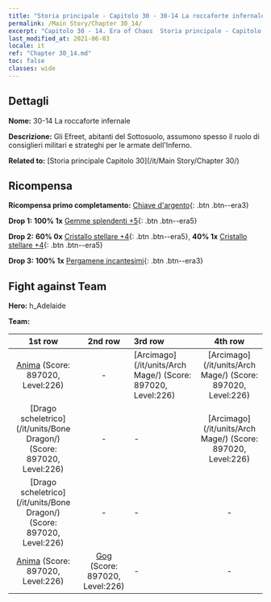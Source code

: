 ```yaml
---
title: "Storia principale - Capitolo 30 - 30-14 La roccaforte infernale"
permalink: /Main Story/Chapter 30_14/
excerpt: "Capitolo 30 - 14. Era of Chaos  Storia principale - Capitolo 30_14. 30-14 La roccaforte infernale"
last_modified_at: 2021-06-03
locale: it
ref: "Chapter 30_14.md"
toc: false
classes: wide
---
```


## Dettagli

 **Nome:** 30-14 La roccaforte infernale

 **Descrizione:** Gli Efreet, abitanti del Sottosuolo, assumono spesso il ruolo di consiglieri militari e strateghi per le armate dell'Inferno.

 **Related to:** [Storia principale Capitolo 30](/it/Main Story/Chapter 30/)

## Ricompensa

 **Ricompensa primo completamento:** [Chiave d'argento](/ItemsIT/con_693/){: .btn .btn--era3}

 **Drop 1:** **100% 1x** [Gemme splendenti +5](/ItemsIT/mat_100/){: .btn .btn--era5}

 **Drop 2:** **60% 0x** [Cristallo stellare +4](/ItemsIT/mat_94/){: .btn .btn--era5}, **40% 1x** [Cristallo stellare +4](/ItemsIT/mat_94/){: .btn .btn--era5}

 **Drop 3:** **100% 1x** [Pergamene incantesimi](/ItemsIT/con_694/){: .btn .btn--era3}


## Fight against Team
 **Hero:** h_Adelaide

 **Team:**


  | 1st row | 2nd row | 3rd row | 4th row |
  |:----:|:----:|:----|:----:|
  | [Anima](/it/units/Wight/) (Score: 897020, Level:226)  | - | [Arcimago](/it/units/Arch Mage/) (Score: 897020, Level:226)  | [Arcimago](/it/units/Arch Mage/) (Score: 897020, Level:226)  |
  | [Drago scheletrico](/it/units/Bone Dragon/) (Score: 897020, Level:226)  | - | - | [Arcimago](/it/units/Arch Mage/) (Score: 897020, Level:226)  |
  | [Drago scheletrico](/it/units/Bone Dragon/) (Score: 897020, Level:226)  | - | - | - |
  | [Anima](/it/units/Wight/) (Score: 897020, Level:226)  | [Gog](/it/units/Gog/) (Score: 897020, Level:226)  | - | - |



